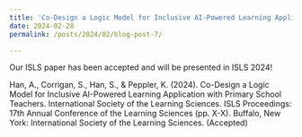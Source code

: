 ```yaml
---
title: 'Co-Design a Logic Model for Inclusive AI-Powered Learning Application with Primary School Teachers'
date: 2024-02-28
permalink: /posts/2024/02/blog-post-7/

---
```


Our ISLS paper has been accepted and will be presented in ISLS 2024! 

 Han, A., Corrigan, S., Han, S., & Peppler, K. (2024). Co-Design a Logic Model for Inclusive AI-Powered Learning Application with Primary School Teachers. International Society of the Learning Sciences. ISLS Proceedings: 17th Annual Conference of the Learning Sciences (pp. X-X). Buffalo, New York: International Society of the Learning Sciences. (Accepted) 
